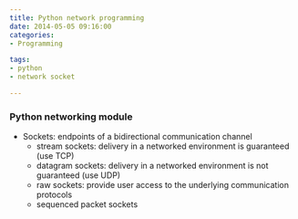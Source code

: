 ```yaml
---
title: Python network programming
date: 2014-05-05 09:16:00
categories:
- Programming

tags:
- python
- network socket

---
```


### Python networking module

- Sockets: endpoints of a bidirectional communication channel
	- stream sockets: delivery in a networked environment is guaranteed (use TCP)
	- datagram sockets: delivery in a networked environment is not guaranteed (use UDP)
	- raw sockets: provide user access to the underlying communication protocols	
	- sequenced packet sockets

  

